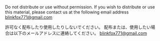 Do not distribute or use without permission.
If you wish to distribute or use this material, please contact us at the following email address
blinkfox771@gmail.com


許可なく配布したり使用したりしないでください。
配布または、使用したい場合は以下のメールアドレスに連絡してください。
blinkfox771@gmail.com
